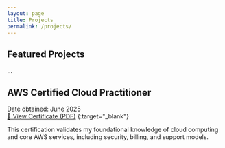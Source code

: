 ```yaml
---
layout: page
title: Projects
permalink: /projects/
---
```


<style>
.page__inner-wrap {
  margin: 40px;
}
</style>

## Featured Projects
...


## AWS Certified Cloud Practitioner

Date obtained: June 2025  
[🔗 View Certificate (PDF)](https://github.com/Deuche-IT/Muhlenberg/raw/main/assets/certifications/AWS%20Certified%20Cloud%20Practitioner.pdf) {:target="_blank"}

This certification validates my foundational knowledge of cloud computing and core AWS services, including security, billing, and support models.
